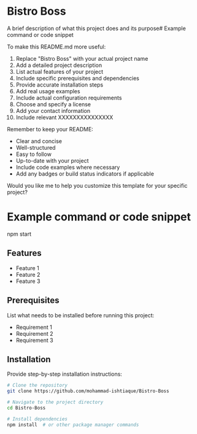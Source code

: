 # Bistro Boss

A brief description of what this project does and its purpose# Example command or code snippet

To make this README.md more useful:

1. Replace "Bistro Boss" with your actual project name
2. Add a detailed project description
3. List actual features of your project
4. Include specific prerequisites and dependencies
5. Provide accurate installation steps
6. Add real usage examples
7. Include actual configuration requirements
8. Choose and specify a license
9. Add your contact information
10. Include relevant XXXXXXXXXXXXXXX

Remember to keep your README:
- Clear and concise
- Well-structured
- Easy to follow
- Up-to-date with your project
- Include code examples where necessary
- Add any badges or build status indicators if applicable

Would you like me to help you customize this template for your specific project?

# Example command or code snippet
npm start


## Features

- Feature 1
- Feature 2
- Feature 3

## Prerequisites

List what needs to be installed before running this project:

- Requirement 1
- Requirement 2
- Requirement 3

## Installation

Provide step-by-step installation instructions:

```bash
# Clone the repository
git clone https://github.com/mohammad-ishtiaque/Bistro-Boss

# Navigate to the project directory
cd Bistro-Boss

# Install dependencies
npm install  # or other package manager commands
